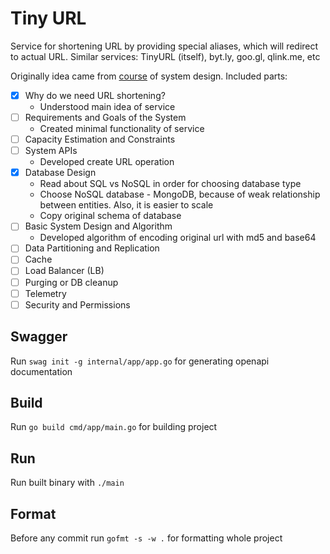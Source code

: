 # Tiny URL

Service for shortening URL by providing special aliases, which will redirect
to actual URL. Similar services: TinyURL (itself), byt.ly, goo.gl, qlink.me,
etc

Originally idea came from [course] of system design. Included parts:

- [x] Why do we need URL shortening?
    * Understood main idea of service
- [ ] Requirements and Goals of the System
    * Created minimal functionality of service
- [ ] Capacity Estimation and Constraints
- [ ] System APIs
    * Developed create URL operation
- [x] Database Design
    * Read about SQL vs NoSQL in order for choosing database type
    * Choose NoSQL database - MongoDB, because of weak relationship 
      between entities. Also, it is easier to scale
    * Copy original schema of database
- [ ] Basic System Design and Algorithm
    * Developed algorithm of encoding original url with md5 and base64
- [ ] Data Partitioning and Replication
- [ ] Cache
- [ ] Load Balancer (LB)
- [ ] Purging or DB cleanup
- [ ] Telemetry
- [ ] Security and Permissions

## Swagger

Run `swag init -g internal/app/app.go` for generating openapi documentation

## Build

Run `go build cmd/app/main.go` for building project

## Run

Run built binary with `./main`

## Format

Before any commit run `gofmt -s -w .` for formatting whole project

[course]: https://www.educative.io/courses/grokking-the-system-design-interview/m2ygV4E81AR
